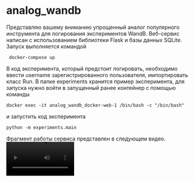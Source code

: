 # analog_wandb
 Представляю вашему вниманию упрощенный аналог популярного инструмента для логирования экспериментов WandB. Веб-сервис написан с использованием библиотеки Flask и базы данных SQLite.  
 Запуск выполняется командой
 ```
  docker-compose up
 ```
В код эксперимента, который предстоит логировать, необходимо ввести username зарегистрированного пользователя, импортировать класс Run.
В папке experiments хранится пример эксперимента, для запуска нужно войти в запущенный ранее контейнер с помощью команды
```
docker exec -it analog_wandb_docker-web-1 /bin/bash -c "/bin/bash"
```
и запустить код эксперимента
```
python -m experiments.main
```
Фрагмент работы сервиса представлен в следующем видео.
<video src='https://drive.google.com/file/d/1IkMDMsIZmJG_j1D0CrxvdLsp3jVf82VU/view?usp=sharing' width=180/>

